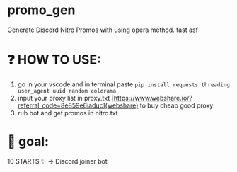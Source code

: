 # promo_gen
Generate Discord Nitro Promos with using opera method. fast asf

# ❓ HOW TO USE:
1. go in your vscode and in terminal paste ```pip install requests threading user_agent uuid random colorama```
2. input your proxy list in proxy.txt [https://www.webshare.io/?referral_code=8e859e6iaduc](webshare) to buy cheap good proxy
3. rub bot and get promos in nitro.txt

# 🥅 goal: 
10 STARTS ✨ -> Discord joiner bot
